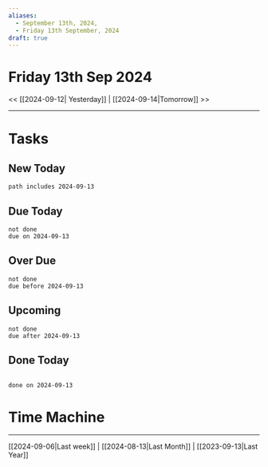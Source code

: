 ```yaml
---
aliases:
  - September 13th, 2024,
  - Friday 13th September, 2024
draft: true
---
```

# Friday 13th Sep 2024

<< [[2024-09-12| Yesterday]] | [[2024-09-14|Tomorrow]] >>


---





# Tasks

## New Today

```tasks
path includes 2024-09-13
```

## Due Today

```tasks
not done
due on 2024-09-13
```

## Over Due

```tasks
not done
due before 2024-09-13
```

## Upcoming

```tasks
not done
due after 2024-09-13
```

## Done Today

```tasks

done on 2024-09-13

```

# Time Machine

---
[[2024-09-06|Last week]] |  [[2024-08-13|Last Month]] | [[2023-09-13|Last Year]]
